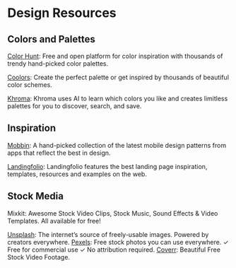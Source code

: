 # Design Resources

## Colors and Palettes

[Color Hunt](https://colorhunt.co/): Free and open platform for color inspiration with thousands of trendy hand-picked color palettes.

[Coolors](https://coolors.co/): Create the perfect palette or get inspired by thousands of beautiful color schemes.

[Khroma](Khroma): Khroma uses AI to learn which colors you like and creates limitless palettes for you to discover, search, and save.

## Inspiration
[Mobbin](https://mobbin.design/): A hand-picked collection of the latest mobile design patterns from apps that reflect the best in design. 

[Landingfolio](https://www.landingfolio.com/): Landingfolio features the best landing page inspiration, templates, resources and examples on the web. 

## Stock Media
Mixkit: Awesome Stock Video Clips, Stock Music, Sound Effects & Video Templates. All available for free!

[Unsplash](https://unsplash.com/): The internet’s source of freely-usable images. Powered by creators everywhere.
[Pexels](https://www.pexels.com/): Free stock photos you can use everywhere. ✓ Free for commercial use ✓ No attribution required.
[Coverr](https://coverr.co/): Beautiful Free Stock Video Footage.
